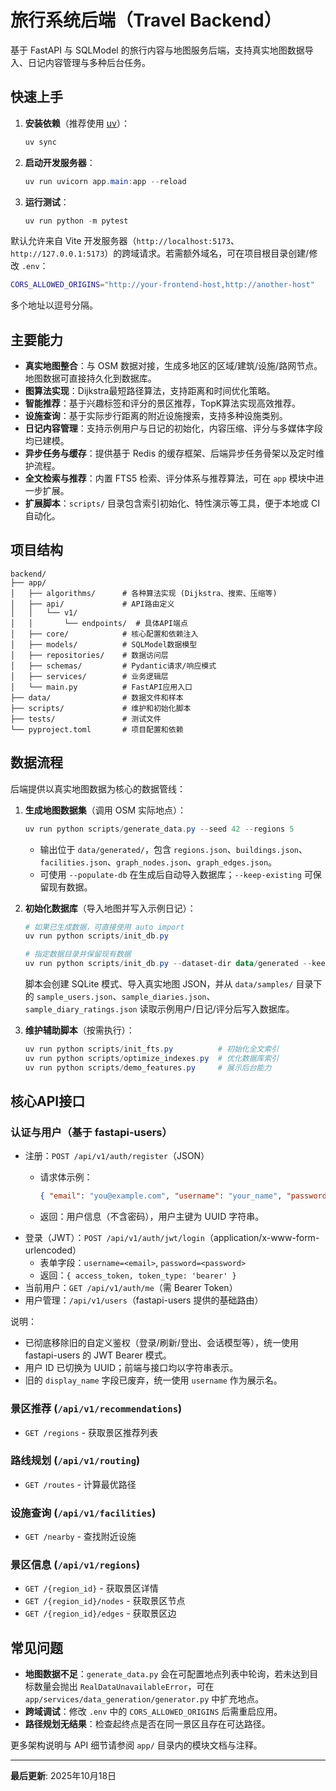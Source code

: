 # 旅行系统后端（Travel Backend）

基于 FastAPI 与 SQLModel 的旅行内容与地图服务后端，支持真实地图数据导入、日记内容管理与多种后台任务。

## 快速上手

1. **安装依赖**（推荐使用 [uv](https://github.com/astral-sh/uv)）：

	```powershell
	uv sync
	```

2. **启动开发服务器**：

	```powershell
	uv run uvicorn app.main:app --reload
	```

3. **运行测试**：

	```powershell
	uv run python -m pytest
	```

默认允许来自 Vite 开发服务器（`http://localhost:5173`、`http://127.0.0.1:5173`）的跨域请求。若需额外域名，可在项目根目录创建/修改 `.env`：

```bash
CORS_ALLOWED_ORIGINS="http://your-frontend-host,http://another-host"
```

多个地址以逗号分隔。

## 主要能力

- **真实地图整合**：与 OSM 数据对接，生成多地区的区域/建筑/设施/路网节点。地图数据可直接持久化到数据库。
- **图算法实现**：Dijkstra最短路径算法，支持距离和时间优化策略。
- **智能推荐**：基于兴趣标签和评分的景区推荐，TopK算法实现高效推荐。
- **设施查询**：基于实际步行距离的附近设施搜索，支持多种设施类别。
- **日记内容管理**：支持示例用户与日记的初始化，内容压缩、评分与多媒体字段均已建模。
- **异步任务与缓存**：提供基于 Redis 的缓存框架、后端异步任务骨架以及定时维护流程。
- **全文检索与推荐**：内置 FTS5 检索、评分体系与推荐算法，可在 `app` 模块中进一步扩展。
- **扩展脚本**：`scripts/` 目录包含索引初始化、特性演示等工具，便于本地或 CI 自动化。

## 项目结构

```
backend/
├── app/
│   ├── algorithms/      # 各种算法实现 (Dijkstra、搜索、压缩等)
│   ├── api/             # API路由定义
│   │   └── v1/
│   │       └── endpoints/  # 具体API端点
│   ├── core/            # 核心配置和依赖注入
│   ├── models/          # SQLModel数据模型
│   ├── repositories/    # 数据访问层
│   ├── schemas/         # Pydantic请求/响应模式
│   ├── services/        # 业务逻辑层
│   └── main.py          # FastAPI应用入口
├── data/                # 数据文件和样本
├── scripts/             # 维护和初始化脚本
├── tests/               # 测试文件
└── pyproject.toml       # 项目配置和依赖
```

## 数据流程

后端提供以真实地图数据为核心的数据管线：

1. **生成地图数据集**（调用 OSM 实际地点）：

	```powershell
	uv run python scripts/generate_data.py --seed 42 --regions 5
	```

	- 输出位于 `data/generated/`，包含 `regions.json`、`buildings.json`、`facilities.json`、`graph_nodes.json`、`graph_edges.json`。
	- 可使用 `--populate-db` 在生成后自动导入数据库；`--keep-existing` 可保留现有数据。

2. **初始化数据库**（导入地图并写入示例日记）：

	```powershell
	# 如果已生成数据，可直接使用 auto import
	uv run python scripts/init_db.py

	# 指定数据目录并保留现有数据
	uv run python scripts/init_db.py --dataset-dir data/generated --keep-existing
	```

	脚本会创建 SQLite 模式、导入真实地图 JSON，并从 `data/samples/` 目录下的 `sample_users.json`、`sample_diaries.json`、`sample_diary_ratings.json` 读取示例用户/日记/评分后写入数据库。

3. **维护辅助脚本**（按需执行）：

	```powershell
	uv run python scripts/init_fts.py          # 初始化全文索引
	uv run python scripts/optimize_indexes.py  # 优化数据库索引
	uv run python scripts/demo_features.py     # 展示后台能力
	```

## 核心API接口

### 认证与用户（基于 fastapi-users）

- 注册：`POST /api/v1/auth/register`（JSON）
	- 请求体示例：

		```json
		{ "email": "you@example.com", "username": "your_name", "password": "your_password", "interests": [] }
		```

	- 返回：用户信息（不含密码），用户主键为 UUID 字符串。
- 登录（JWT）：`POST /api/v1/auth/jwt/login`（application/x-www-form-urlencoded）
	- 表单字段：`username=<email>`, `password=<password>`
	- 返回：`{ access_token, token_type: 'bearer' }`
- 当前用户：`GET /api/v1/auth/me`（需 Bearer Token）
- 用户管理：`/api/v1/users`（fastapi-users 提供的基础路由）

说明：
- 已彻底移除旧的自定义鉴权（登录/刷新/登出、会话模型等），统一使用 fastapi-users 的 JWT Bearer 模式。
- 用户 ID 已切换为 UUID；前端与接口均以字符串表示。
- 旧的 `display_name` 字段已废弃，统一使用 `username` 作为展示名。

### 景区推荐 (`/api/v1/recommendations`)
- `GET /regions` - 获取景区推荐列表

### 路线规划 (`/api/v1/routing`)
- `GET /routes` - 计算最优路径

### 设施查询 (`/api/v1/facilities`)
- `GET /nearby` - 查找附近设施

### 景区信息 (`/api/v1/regions`)
- `GET /{region_id}` - 获取景区详情
- `GET /{region_id}/nodes` - 获取景区节点
- `GET /{region_id}/edges` - 获取景区边

## 常见问题

- **地图数据不足**：`generate_data.py` 会在可配置地点列表中轮询，若未达到目标数量会抛出 `RealDataUnavailableError`，可在 `app/services/data_generation/generator.py` 中扩充地点。
- **跨域调试**：修改 `.env` 中的 `CORS_ALLOWED_ORIGINS` 后需重启应用。
- **路径规划无结果**：检查起终点是否在同一景区且存在可达路径。

更多架构说明与 API 细节请参阅 `app/` 目录内的模块文档与注释。

---

**最后更新**: 2025年10月18日
